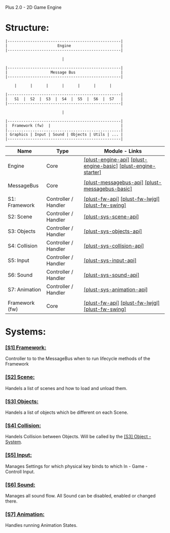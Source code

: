 Plus 2.0 - 2D Game Engine

Structure:
==========

```
|--------------------------------------------------|
|                      Engine                      |  
|--------------------------------------------------|

                         |
                         
|--------------------------------------------------|
|                   Message Bus                    |
|--------------------------------------------------|

    |      |      |      |      |      |      |
    
|--------------------------------------------------|
|   S1  |  S2  |  S3  |  S4  |  S5  |  S6  |  S7   |
|--------------------------------------------------|

                         |
                         
|--------------------------------------------------|
|  Framework (fw)  |                               |
|..................................................|
| Graphics | Input | Sound | Objects | Utils | ... |
|--------------------------------------------------|
```

| Name | Type | Module - Links |
|---|---|---|
| Engine | Core | [\[plust-engine-api\]](https://github.com/1Programm/PlusT/tree/master/plust-engine-api) [\[plust-engine-basic\]](https://github.com/1Programm/PlusT/tree/master/plust-engine-basic) [\[plust-engine-starter\]](https://github.com/1Programm/PlusT/tree/master/plust-engine-starter) |
| | | |
| MessageBus | Core | [\[plust-messagebus-api\]](https://github.com/1Programm/PlusT/tree/master/plust-messagebus-api) [\[plust-messagebus-basic\]](https://github.com/1Programm/PlusT/tree/master/plust-messagebus-basic)|
| | | |
| S1: Framework | Controller / Handler | [\[plust-fw-api\]](https://github.com/1Programm/PlusT/tree/master/plust-fw-api) [\[plust-fw-lwjgl\]](https://github.com/1Programm/PlusT/tree/master/plust-fw-lwjgl) [\[plust-fw-swing\]](https://github.com/1Programm/PlusT/tree/master/plust-fw-swing) |
| S2: Scene     | Controller / Handler | [\[plust-sys-scene-api\]](https://github.com/1Programm/PlusT/tree/master/plust-sys-scene-api) |
| S3: Objects   | Controller / Handler | [\[plust-sys-objects-api\]](https://github.com/1Programm/PlusT/tree/master/plust-sys-objects-api) |
| S4: Collision | Controller / Handler | [\[plust-sys-collision-api\]](https://github.com/1Programm/PlusT/tree/master/plust-sys-collision-api) |
| S5: Input     | Controller / Handler | [\[plust-sys-input-api\]](https://github.com/1Programm/PlusT/tree/master/plust-sys-input-api) |
| S6: Sound     | Controller / Handler | [\[plust-sys-sound-api\]](https://github.com/1Programm/PlusT/tree/master/plust-sys-sound-api) |
| S7: Animation | Controller / Handler | [\[plust-sys-animation-api\]](https://github.com/1Programm/PlusT/tree/master/plust-sys-animation-api) |
| | | |
| Framework (fw)| Core | [\[plust-fw-api\]](https://github.com/1Programm/PlusT/tree/master/plust-fw-api) [\[plust-fw-lwjgl\]](https://github.com/1Programm/PlusT/tree/master/plust-fw-lwjgl) [\[plust-fw-swing\]](https://github.com/1Programm/PlusT/tree/master/plust-fw-swing) |

Systems:
========
### [\[S1\] Framework:](link/System-Framework)
Controller to to the MessageBus when to run lifecycle methods of the Framework

### [\[S2\] Scene:](link/System-Scene)
Handels a list of scenes and how to load and unload them.

### [\[S3\] Objects:](link/System-Objects)
Handels a list of objects which be different on each Scene.

### [\[S4\] Collision:](link/System-Collision)
Handels Collision between Objects. Will be called by the [\[S3\] Object - System](link/System-Objects). 

### [\[S5\] Input:](link/System-Input)
Manages Settings for which physical key binds to which In - Game - Controll Input.

### [\[S6\] Sound:](link/System-Sound)
Manages all sound flow. All Sound can be disabled, enabled or changed there. 

### [\[S7\] Animation:](link/System-Animation)
Handles running Animation States.


